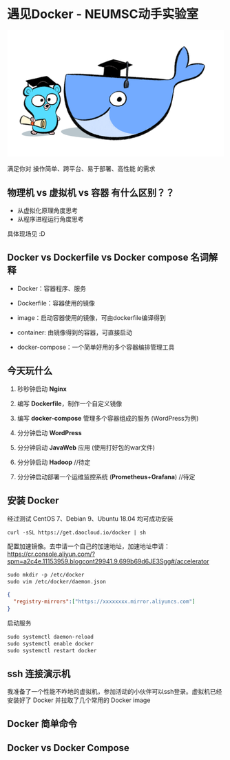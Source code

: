 # 遇见Docker - NEUMSC动手实验室

![head](https://raw.githubusercontent.com/IvyB/Docker-hand-on-NEUMSC/master/img/head.png)

满足你对 操作简单、跨平台、易于部署、高性能 的需求



## 物理机 vs 虚拟机 vs 容器 有什么区别？？

- 从虚拟化原理角度思考
- 从程序进程运行角度思考

具体现场见 :D



## Docker vs Dockerfile vs Docker compose 名词解释

- Docker：容器程序、服务

- Dockerfile：容器使用的镜像

- image：启动容器使用的镜像，可由dockerfile编译得到

- container: 由镜像得到的容器，可直接启动

- docker-compose：一个简单好用的多个容器编排管理工具



## 今天玩什么

1. 秒秒钟启动 **Nginx**

2. 编写 **Dockerfile**，制作一个自定义镜像

3. 编写 **docker-compose** 管理多个容器组成的服务 (WordPress为例)
4. 分分钟启动 **WordPress**

5. 分分钟启动 **JavaWeb** 应用 (使用打好包的war文件)

6. 分分钟启动 **Hadoop** //待定

7. 分分钟启动部署一个运维监控系统 (**Prometheus**+**Grafana**) //待定



## 安装 Docker

经过测试 CentOS 7、Debian 9、Ubuntu 18.04 均可成功安装

```shell
curl -sSL https://get.daocloud.io/docker | sh  
```

配置加速镜像。去申请一个自己的加速地址，加速地址申请： https://cr.console.aliyun.com/?spm=a2c4e.11153959.blogcont29941.9.699b69d6JE3Sgg#/accelerator

```shell
sudo mkdir -p /etc/docker  
sudo vim /etc/docker/daemon.json  
```

```json
{
  "registry-mirrors":["https://xxxxxxxx.mirror.aliyuncs.com"]
}
```

启动服务

```shell
sudo systemctl daemon-reload  
sudo systemctl enable docker  
sudo systemctl restart docker  
```



## ssh 连接演示机

我准备了一个性能不咋地的虚拟机，参加活动的小伙伴可以ssh登录。虚拟机已经安装好了 Docker 并拉取了几个常用的 Docker image



## Docker 简单命令





## Docker vs Docker Compose



